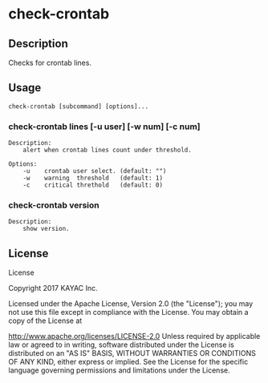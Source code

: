 # check-crontab
## Description
Checks for crontab lines.

## Usage
```
check-crontab [subcommand] [options]...
```

### check-crontab lines [-u user] [-w num] [-c num]
    Description:
        alert when crontab lines count under threshold.

    Options:
        -u    crontab user select. (default: "")
        -w    warning  threshold   (default: 1)
        -c    critical threthold   (default: 0)

### check-crontab version
    Description:
        show version.

## License
License

Copyright 2017 KAYAC Inc.

Licensed under the Apache License, Version 2.0 (the "License"); you may not use this file except in compliance with the License. You may obtain a copy of the License at

http://www.apache.org/licenses/LICENSE-2.0
Unless required by applicable law or agreed to in writing, software distributed under the License is distributed on an "AS IS" BASIS, WITHOUT WARRANTIES OR CONDITIONS OF ANY KIND, either express or implied. See the License for the specific language governing permissions and limitations under the License.
